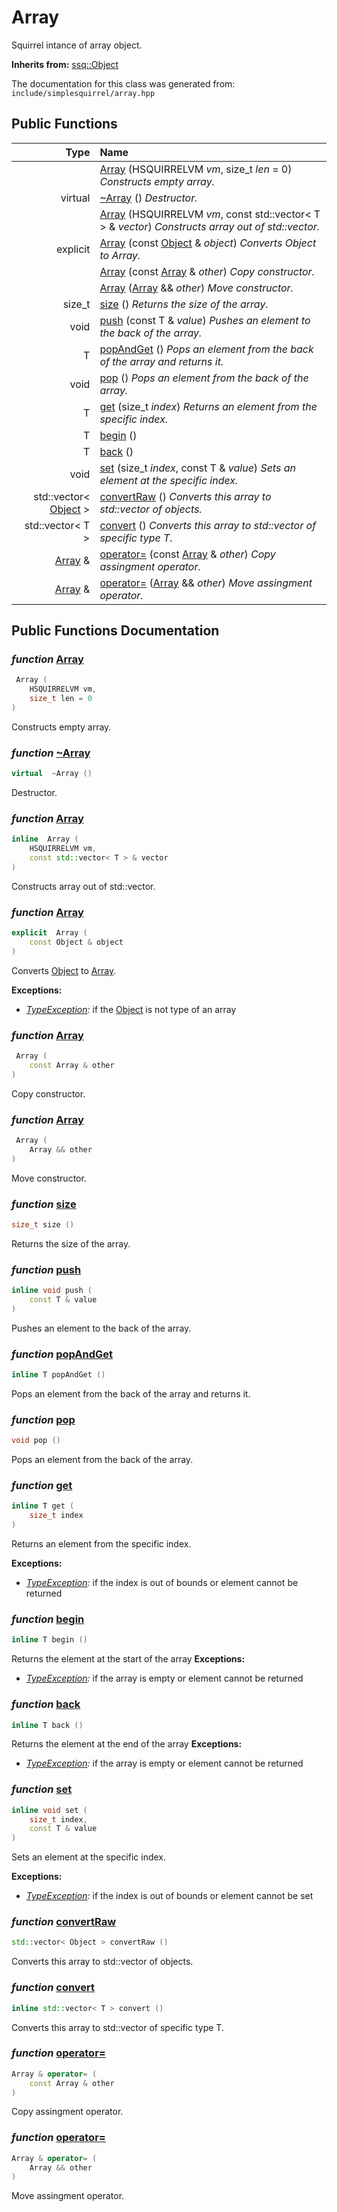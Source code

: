 Array
===================================

Squirrel intance of array object. 

**Inherits from:** [ssq::Object](ssq_Object.html)

The documentation for this class was generated from: `include/simplesquirrel/array.hpp`



## Public Functions

| Type | Name |
| -------: | :------- |
|   | [Array](#35684b72) (HSQUIRRELVM _vm_, size_t _len_ = 0)  _Constructs empty array._ |
|  virtual  | [~Array](#54fe11fd) ()  _Destructor._ |
|   | [Array](#5256ef2d) (HSQUIRRELVM _vm_, const std::vector< T > & _vector_)  _Constructs array out of std::vector._ |
|  explicit  | [Array](#f26619a0) (const [Object](ssq_Object.html) & _object_)  _Converts Object to Array._ |
|   | [Array](#553c2453) (const [Array](ssq_Array.html) & _other_)  _Copy constructor._ |
|   | [Array](#2044280c) ([Array](ssq_Array.html) && _other_)  _Move constructor._ |
|  size_t | [size](#f2b3a313) ()  _Returns the size of the array._ |
|  void | [push](#033cd5a7) (const T & _value_)  _Pushes an element to the back of the array._ |
|  T | [popAndGet](#f7ed5f8c) ()  _Pops an element from the back of the array and returns it._ |
|  void | [pop](#1fb68cf3) ()  _Pops an element from the back of the array._ |
|  T | [get](#a980ef9f) (size_t _index_)  _Returns an element from the specific index._ |
|  T | [begin](#2ca1de07) ()  |
|  T | [back](#cddaa438) ()  |
|  void | [set](#7fc91edd) (size_t _index_, const T & _value_)  _Sets an element at the specific index._ |
|  std::vector< [Object](ssq_Object.html) > | [convertRaw](#8c3b3aaa) ()  _Converts this array to std::vector of objects._ |
|  std::vector< T > | [convert](#ecd408dd) ()  _Converts this array to std::vector of specific type T._ |
|  [Array](ssq_Array.html) & | [operator=](#8915149d) (const [Array](ssq_Array.html) & _other_)  _Copy assingment operator._ |
|  [Array](ssq_Array.html) & | [operator=](#62b1acc6) ([Array](ssq_Array.html) && _other_)  _Move assingment operator._ |


## Public Functions Documentation

### _function_ <a id="35684b72" href="#35684b72">Array</a>

```cpp
 Array (
    HSQUIRRELVM vm,
    size_t len = 0
) 
```

Constructs empty array. 

### _function_ <a id="54fe11fd" href="#54fe11fd">~Array</a>

```cpp
virtual  ~Array () 
```

Destructor. 

### _function_ <a id="5256ef2d" href="#5256ef2d">Array</a>

```cpp
inline  Array (
    HSQUIRRELVM vm,
    const std::vector< T > & vector
) 
```

Constructs array out of std::vector. 

### _function_ <a id="f26619a0" href="#f26619a0">Array</a>

```cpp
explicit  Array (
    const Object & object
) 
```

Converts [Object](ssq_Object.html) to [Array](ssq_Array.html). 

**Exceptions:**
* _[TypeException](ssq_TypeException.html):_ if the [Object](ssq_Object.html) is not type of an array 


### _function_ <a id="553c2453" href="#553c2453">Array</a>

```cpp
 Array (
    const Array & other
) 
```

Copy constructor. 

### _function_ <a id="2044280c" href="#2044280c">Array</a>

```cpp
 Array (
    Array && other
) 
```

Move constructor. 

### _function_ <a id="f2b3a313" href="#f2b3a313">size</a>

```cpp
size_t size () 
```

Returns the size of the array. 

### _function_ <a id="033cd5a7" href="#033cd5a7">push</a>

```cpp
inline void push (
    const T & value
) 
```

Pushes an element to the back of the array. 

### _function_ <a id="f7ed5f8c" href="#f7ed5f8c">popAndGet</a>

```cpp
inline T popAndGet () 
```

Pops an element from the back of the array and returns it. 

### _function_ <a id="1fb68cf3" href="#1fb68cf3">pop</a>

```cpp
void pop () 
```

Pops an element from the back of the array. 

### _function_ <a id="a980ef9f" href="#a980ef9f">get</a>

```cpp
inline T get (
    size_t index
) 
```

Returns an element from the specific index. 

**Exceptions:**
* _[TypeException](ssq_TypeException.html):_ if the index is out of bounds or element cannot be returned 


### _function_ <a id="2ca1de07" href="#2ca1de07">begin</a>

```cpp
inline T begin () 
```



Returns the element at the start of the array **Exceptions:**
* _[TypeException](ssq_TypeException.html):_ if the array is empty or element cannot be returned 


### _function_ <a id="cddaa438" href="#cddaa438">back</a>

```cpp
inline T back () 
```



Returns the element at the end of the array **Exceptions:**
* _[TypeException](ssq_TypeException.html):_ if the array is empty or element cannot be returned 


### _function_ <a id="7fc91edd" href="#7fc91edd">set</a>

```cpp
inline void set (
    size_t index,
    const T & value
) 
```

Sets an element at the specific index. 

**Exceptions:**
* _[TypeException](ssq_TypeException.html):_ if the index is out of bounds or element cannot be set 


### _function_ <a id="8c3b3aaa" href="#8c3b3aaa">convertRaw</a>

```cpp
std::vector< Object > convertRaw () 
```

Converts this array to std::vector of objects. 

### _function_ <a id="ecd408dd" href="#ecd408dd">convert</a>

```cpp
inline std::vector< T > convert () 
```

Converts this array to std::vector of specific type T. 

### _function_ <a id="8915149d" href="#8915149d">operator=</a>

```cpp
Array & operator= (
    const Array & other
) 
```

Copy assingment operator. 

### _function_ <a id="62b1acc6" href="#62b1acc6">operator=</a>

```cpp
Array & operator= (
    Array && other
) 
```

Move assingment operator. 



